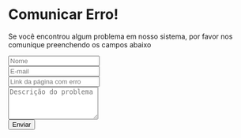 <div id="modal-report" class="d-none myModal-content">
  <h1 class="header-title">Comunicar Erro!</h1>
  <p class="text-center mb-4">
    Se você encontrou algum problema em nosso sistema, por favor nos comunique preenchendo os campos abaixo
  </p>
  <form action="{{ '/erro-reportado.html' | relative_url }}" class="px-md-5">
    <div class="form px-md-3">
      <div class="row">
        <div class="input-group col-6 mb-3 px-0">
          <input type="text" class="col form-control shadow-none ml-3 mr-2" required placeholder="Nome"/>
        </div>
        <div class="input-group col-6 mb-3 px-0">
          <input type="email" class="col form-control shadow-none mr-3" required placeholder="E-mail"/>
        </div>
      </div>
      <div class="input-group pb-2">
        <input Type="url" class="form-control" placeholder="Link da página com erro">
      </div>
      <div>
        <div class="input-group col-12 mb-3 px-0">
          <textarea class="col form-control shadow-none" required placeholder="Descrição do problema" rows="4"></textarea>
        </div>
        <div class="d-flex justify-content-center">
          <div class="input-group w-25 mb-3 mt-3 px-0">
            <input type="Submit" class="col form-control btn" required value="Enviar"/>
          </div>
        </div>
      </div>
    </div>
  </form>
</div>